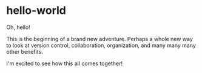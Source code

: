 # hello-world

Oh, hello!

This is the beginning of a brand new adventure. Perhaps a whole new way to look at version control, collaboration, organization, and many many many other benefits.

I'm excited to see how this all comes together!
